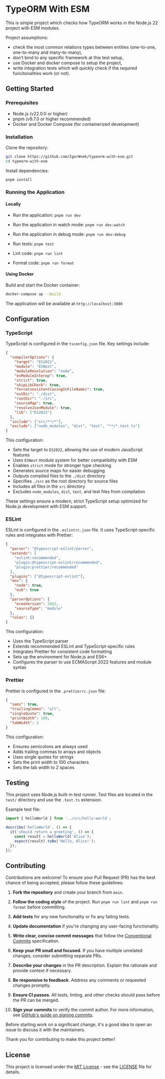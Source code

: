 # TypeORM With ESM

This is simple project which checks how TypeORM works in the Node.js 22 project with ESM modules.

Project assumptions:

- check the most common relations types between entities (one-to-one, one-to-many and many-to-many),
- don't bind to any specific framework at this test setup,
- use Docker and docker compose to setup the project,
- write integration tests which will quickly check if the required funcitonalities work (or not).

## Getting Started

### Prerequisites

- Node.js (v22.0.0 or higher)
- pnpm (v9.7.0 or higher recommended)
- Docker and Docker Compose (for containerized development)

### Installation

Clone the repository:

```bash
git clone https://github.com/IgorWnek/typeorm-with-esm.git
cd typeorm-with-esm
```

Install dependencies:

```bash
pnpm install
```

### Running the Application

#### Locally

- Run the application: `pnpm run dev`
- Run the application in watch mode: `pnpm run dev:watch`
- Run the application in debug mode: `pnpm run dev:debug`

- Run tests: `pnpm test`
- Lint code: `pnpm run lint`
- Format code: `pnpm run format`

#### Using Docker

Build and start the Docker container:

```bash
docker-compose up --build
```

The application will be available at `http://localhost:3000`

## Configuration

### TypeScript

TypeScript is configured in the `tsconfig.json` file. Key settings include:

```json:tsconfig.json
{
  "compilerOptions": {
    "target": "ES2022",
    "module": "ESNext",
    "moduleResolution": "node",
    "esModuleInterop": true,
    "strict": true,
    "skipLibCheck": true,
    "forceConsistentCasingInFileNames": true,
    "outDir": "./dist",
    "rootDir": "./src",
    "sourceMap": true,
    "resolveJsonModule": true,
    "lib": ["ES2022"]
  },
  "include": ["src/**/*"],
  "exclude": ["node_modules", "dist", "test", "**/*.test.ts"]
}
```

This configuration:

- Sets the target to `ES2022`, allowing the use of modern JavaScript features
- Uses `ESNext` module system for better compatibility with ESM
- Enables `strict` mode for stronger type checking
- Generates source maps for easier debugging
- Outputs compiled files to the `./dist` directory
- Specifies `./src` as the root directory for source files
- Includes all files in the `src` directory
- Excludes `node_modules`, `dist`, `test`, and test files from compilation

These settings ensure a modern, strict TypeScript setup optimized for Node.js development with ESM support.

### ESLint

ESLint is configured in the `.eslintrc.json` file. It uses TypeScript-specific rules and integrates with Prettier:

```json:.eslintrc.json
{
  "parser": "@typescript-eslint/parser",
  "extends": [
    "eslint:recommended",
    "plugin:@typescript-eslint/recommended",
    "plugin:prettier/recommended"
  ],
  "plugins": ["@typescript-eslint"],
  "env": {
    "node": true,
    "es6": true
  },
  "parserOptions": {
    "ecmaVersion": 2022,
    "sourceType": "module"
  },
  "rules": {}
}
```

This configuration:

- Uses the TypeScript parser
- Extends recommended ESLint and TypeScript-specific rules
- Integrates Prettier for consistent code formatting
- Sets up the environment for Node.js and ES6+
- Configures the parser to use ECMAScript 2022 features and module syntax

### Prettier

Prettier is configured in the `.prettierrc.json` file:

```json:.prettierrc.json
{
  "semi": true,
  "trailingComma": "all",
  "singleQuote": true,
  "printWidth": 100,
  "tabWidth": 2
}
```

This configuration:

- Ensures semicolons are always used
- Adds trailing commas to arrays and objects
- Uses single quotes for strings
- Sets the print width to 100 characters
- Sets the tab width to 2 spaces

## Testing

This project uses Node.js built-in test runner. Test files are located in the `test/` directory and use the `.test.ts` extension.

Example test file:

```typescript:test/hello-world.test.ts
import { helloWorld } from '../src/hello-world';

describe('helloWorld', () => {
  it('should return a greeting', () => {
    const result = helloWorld('Alice');
    expect(result).toBe('Hello, Alice!');
  });
});
```

## Contributing

Contributions are welcome! To ensure your Pull Request (PR) has the best chance of being accepted, please follow these guidelines:

1. **Fork the repository** and create your branch from `main`.

2. **Follow the coding style** of the project. Run `pnpm run lint` and `pnpm run format` before committing.

3. **Add tests** for any new functionality or fix any failing tests.

4. **Update documentation** if you're changing any user-facing functionality.

5. **Write clear, concise commit messages** that follow the [Conventional Commits](https://www.conventionalcommits.org/) specification.

6. **Keep your PR small and focused**. If you have multiple unrelated changes, consider submitting separate PRs.

7. **Describe your changes** in the PR description. Explain the rationale and provide context if necessary.

8. **Be responsive to feedback**. Address any comments or requested changes promptly.

9. **Ensure CI passes**. All tests, linting, and other checks should pass before the PR can be merged.

10. **Sign your commits** to verify the commit author. For more information, see [GitHub's guide on signing commits](https://docs.github.com/en/authentication/managing-commit-signature-verification/signing-commits).

Before starting work on a significant change, it's a good idea to open an issue to discuss it with the maintainers.

Thank you for contributing to make this project better!

## License

This project is licensed under the [MIT License](LICENSE) - see the [LICENSE](LICENSE) file for details.
